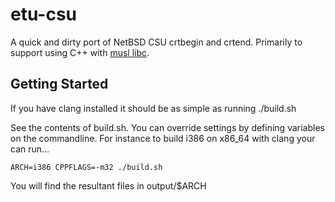 # etu-csu

A quick and dirty port of NetBSD CSU crtbegin and crtend.
Primarily to support using C++ with [musl libc](https://musl-libc.org).

## Getting Started
If you have clang installed it should be as simple as running ./build.sh 

See the contents of build.sh. You can override settings by defining variables
on the commandline. For instance to build i386 on x86_64 with clang your can
run...

```
ARCH=i386 CPPFLAGS=-m32 ./build.sh
```

You will find the resultant files in output/$ARCH
